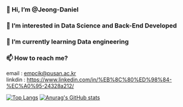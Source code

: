 ### 👋 Hi, I’m @Jeong-Daniel
### 👀 I’m interested in Data Science and Back-End Developed
### 🌱 I’m currently learning Data engineering

### 📫 How to reach me?
email : empcik@pusan.ac.kr  
linkdin : https://www.linkedin.com/in/%EB%8C%80%ED%98%84-%EC%A0%95-24328a212/  

[![Top Langs](https://github-readme-stats.vercel.app/api/top-langs/?username=Jeong-Daniel)](https://github.com/Jeong-Daniel/github-readme-stats)
[![Anurag's GitHub stats](https://github-readme-stats.vercel.app/api?username=Jeong-Daniel)](https://github.com/Jeong-Daniel/github-readme-stats)  
